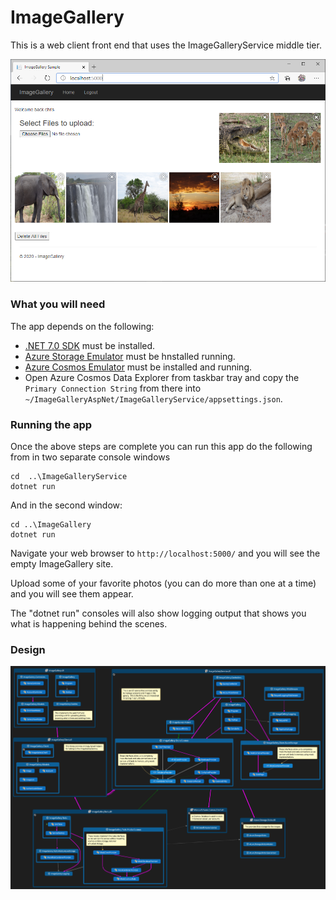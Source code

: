 # ImageGallery

This is a web client front end that uses the ImageGalleryService middle tier.

![screenshot](screenshot.png)

### What you will need

The app depends on the following:

- [.NET 7.0 SDK](https://dotnet.microsoft.com/download/dotnet) must be installed.
- [Azure Storage Emulator](https://docs.microsoft.com/en-us/azure/storage/common/storage-use-emulator) must be hnstalled running.
- [Azure Cosmos Emulator](https://docs.microsoft.com/en-us/azure/cosmos-db/local-emulator?tabs=cli%2Cssl-netstd21) must be installed and running.
- Open Azure Cosmos Data Explorer from taskbar tray and copy the `Primary Connection String` from there into `~/ImageGalleryAspNet/ImageGalleryService/appsettings.json`.

### Running the app

Once the above steps are complete you can run this app do the following from in two separate console windows

```shell
cd  ..\ImageGalleryService
dotnet run
```

And in the second window:

```shell
cd ..\ImageGallery
dotnet run
```

Navigate your web browser to `http://localhost:5000/` and you will see the empty ImageGallery site.

Upload some of your favorite photos (you can do more than one at a time) and you will see them appear.

The "dotnet run" consoles will also show logging output that shows you what is happening behind the scenes.

### Design

![design](design.png)